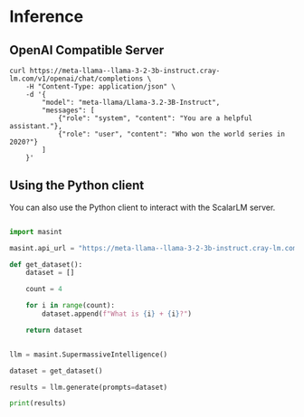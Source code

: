 # Inference


## OpenAI Compatible Server

```console
curl https://meta-llama--llama-3-2-3b-instruct.cray-lm.com/v1/openai/chat/completions \
    -H "Content-Type: application/json" \
    -d '{
        "model": "meta-llama/Llama-3.2-3B-Instruct",
        "messages": [
            {"role": "system", "content": "You are a helpful assistant."},
            {"role": "user", "content": "Who won the world series in 2020?"}
        ]
    }'
```

## Using the Python client

You can also use the Python client to interact with the ScalarLM server.

```python

import masint

masint.api_url = "https://meta-llama--llama-3-2-3b-instruct.cray-lm.com"

def get_dataset():
    dataset = []

    count = 4

    for i in range(count):
        dataset.append(f"What is {i} + {i}?")

    return dataset


llm = masint.SupermassiveIntelligence()

dataset = get_dataset()

results = llm.generate(prompts=dataset)

print(results)
```

